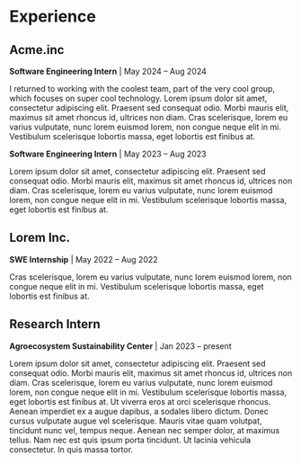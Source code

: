 # Experience

## Acme.inc
**Software Engineering Intern** | May 2024 – Aug 2024

I returned to working with the coolest team, part of the very cool group, which focuses on super cool technology. Lorem ipsum dolor sit amet, consectetur adipiscing elit. Praesent sed consequat odio. Morbi mauris elit, maximus sit amet rhoncus id, ultrices non diam. Cras scelerisque, lorem eu varius vulputate, nunc lorem euismod lorem, non congue neque elit in mi. Vestibulum scelerisque lobortis massa, eget lobortis est finibus at. 

**Software Engineering Intern** | May 2023 – Aug 2023

Lorem ipsum dolor sit amet, consectetur adipiscing elit. Praesent sed consequat odio. Morbi mauris elit, maximus sit amet rhoncus id, ultrices non diam. Cras scelerisque, lorem eu varius vulputate, nunc lorem euismod lorem, non congue neque elit in mi. Vestibulum scelerisque lobortis massa, eget lobortis est finibus at. 

## Lorem Inc.
**SWE Internship** | May 2022 – Aug 2022

Cras scelerisque, lorem eu varius vulputate, nunc lorem euismod lorem, non congue neque elit in mi. Vestibulum scelerisque lobortis massa, eget lobortis est finibus at. 

## Research Intern
**Agroecosystem Sustainability Center** | Jan 2023 – present

Lorem ipsum dolor sit amet, consectetur adipiscing elit. Praesent sed consequat odio. Morbi mauris elit, maximus sit amet rhoncus id, ultrices non diam. Cras scelerisque, lorem eu varius vulputate, nunc lorem euismod lorem, non congue neque elit in mi. Vestibulum scelerisque lobortis massa, eget lobortis est finibus at. Ut viverra eros at orci scelerisque rhoncus. Aenean imperdiet ex a augue dapibus, a sodales libero dictum. Donec cursus vulputate augue vel scelerisque. Mauris vitae quam volutpat, tincidunt nunc vel, tempus neque. Aenean nec semper dolor, at maximus tellus. Nam nec est quis ipsum porta tincidunt. Ut lacinia vehicula consectetur. In quis massa tortor.